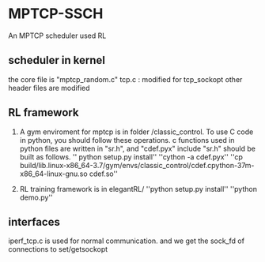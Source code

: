 # MPTCP-SSCH
An MPTCP scheduler used RL

##  scheduler in kernel
the core file is "mptcp_random.c"
tcp.c : modified for tcp_sockopt 
other header files are modified 

##  RL framework
1. A gym enviroment for mptcp is in folder /classic_control.
To use C code in python, you should follow these operations.
c functions used in python files are written in "sr.h", and "cdef.pyx" include "sr.h" should be built as follows.
'' python setup.py install''
''cython -a cdef.pyx''
''cp build/lib.linux-x86_64-3.7/gym/envs/classic_control/cdef.cpython-37m-x86_64-linux-gnu.so cdef.so''

2. RL training framework is in elegantRL/
''python setup.py install''
''python demo.py''

##  interfaces
iperf_tcp.c is used for normal communication. and we get the sock_fd of connections to set/getsockopt 
